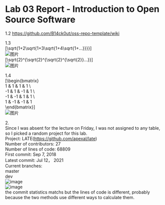 # Lab 03 Report - Introduction to Open Source Software

1.2 https://github.com/B14ck0ut/oss-repo-template/wiki <br />

1.3 <br />
\[\sqrt{1+2\sqrt{1+3\sqrt{1+4\sqrt{1+...}}}}\] <br />
![图片](https://user-images.githubusercontent.com/68314331/151723351-5248e6fd-d971-4ded-be2c-8282b67b7178.png) <br />
\[\sqrt{2}^{\sqrt{2}^{\sqrt{2}^{\sqrt{2}}...}}\] <br />
![图片](https://user-images.githubusercontent.com/68314331/151723337-e654bcad-34be-4bbb-ba50-108b0bc526bd.png) <br />

1.4 <br />
\[\begin{bmatrix} <br />
1  & 1  & 1  & 1 \\ <br />
-1 & 1  & -1 & 1 \\ <br />
-1 & -1 & 1  & 1 \\ <br />
1  & -1 & -1 & 1 <br />
\end{bmatrix}\] <br />
![图片](https://user-images.githubusercontent.com/68314331/151723763-67f44308-6c0d-4735-b61b-ccfc0acca1c3.png) <br />

2.<br />
Since I was absent for the lecture on Friday, I was not assigned to any table, so I picked a random project for this lab. <br />
Project: LATE(https://github.com/apexal/late) <br />
Number of contributors: 27 <br />
Number of lines of code: 68809 <br />
First commit: Sep 7, 2018 <br />
Latest commit: Jul 12， 2021 <br />
Current branches: <br />
master <br />
dev <br />
![image](https://user-images.githubusercontent.com/68314331/151728869-053ef28d-d570-4b7e-9e7f-ad6881915d60.png) <br />
![image](https://user-images.githubusercontent.com/68314331/151728936-6da28658-4ba7-4742-8735-7cfbd4b59018.png) <br />
the commit statistics matchs but the lines of code is different, probably because the two methods use different ways to calculate them. <br />

